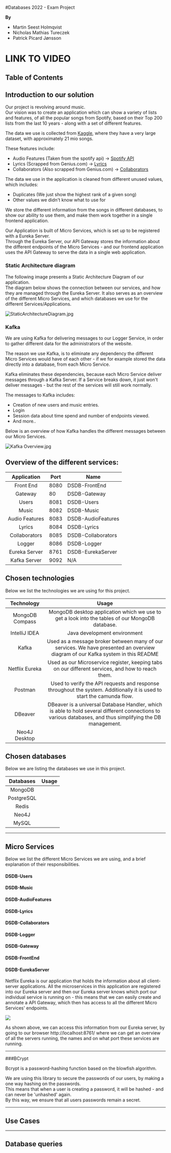 #Databases 2022 - Exam Project

**By**
* Martin Seest Holmqvist
* Nicholas Mathias Tureczek
* Patrick Picard Jønsson

# LINK TO VIDEO

## Table of Contents

## Introduction to our solution

Our project is revolving around music.\
Our vision was to create an application which can show a variety of lists and features, of all the popular songs from Spotify, based on their 
Top 200 lists from the last 10 years - along with a set of different features.

The data we use is collected from [Kaggle](https://www.kaggle.com/datasets/dhruvildave/spotify-charts), where they have a very large dataset, with approximately 21 mio songs.

These features include:
- Audio Features (Taken from the spotify api) -> [Spotify API](https://developer.spotify.com/documentation/web-api/)
- Lyrics (Scrapped from Genius.com) -> [Lyrics](https://www.genius.com)
- Collaborators (Also scrapped from Genius.com) -> [Collaborators](https://www.genius.com)

The data we use in the application is cleaned from different unused values, which includes:
- Duplicates (We just show the highest rank of a given song)
- Other values we didn't know what to use for

We store the different information from the songs in different databases, to show our ability to use them, 
and make them work together in a single frontend application.

Our Application is built of Micro Services, which is set up to be registered with a Eureka Server.\
Through the Eureka Server, our API Gateway stores the information about the different endpoints of the Micro Services - and our frontend application uses the API Gateway to serve the data in a single web application.

### Static Architecture diagram

The following image presents a Static Architecture Diagram of our application.\
The diagram below shows the connection between our services, and how they are managed through the Eureka Server.
It also serves as an overview of the different Micro Services, and which databases we use for the different Services/Applications.

![StaticArchitectureDiagram.jpg](StaticArchitectureDiagram.jpg)

### Kafka

We are using Kafka for delivering messages to our Logger Service, in order to gather different data for the
administrators of the website.

The reason we use Kafka, is to eliminate any dependency the different Micro Services would have of each other - 
if we for example stored the data directly into a database, from each Micro Service.

Kafka eliminates these dependencies, because each Micro Service deliver messages through a Kafka Server. If a Service breaks down, it just won't deliver messages - but the rest of the services will still work normally.

The messages to Kafka includes:
- Creation of new users and music entries.
- Login
- Session data about time spend and number of endpoints viewed.
- And more..

Below is an overview of how Kafka handles the different messages between our Micro Services.

![Kafka Overview.jpg](Kafka-Overview.jpg)

## Overview of the different services:

<div style="text-align: center;">

|     Application     	| Port  	| Name                 	|
|:-------------------:	|-------	|----------------------	|
| Front End            	| 8080  	| DSDB-FrontEnd 	    |
| Gateway             	| 80      	| DSDB-Gateway      	|
| Users              	| 8081    	| DSDB-Users           	|
| Music             	| 8082  	| DSDB-Music        	|
| Audio Features       	| 8083  	| DSDB-AudioFeatures  	|
| Lyrics             	| 8084  	| DSDB-Lyrics         	|
| Collaborators        	| 8085  	| DSDB-Collaborators   	|
| Logger             	| 8086  	| DSDB-Logger       	|
| Eureka Server       	| 8761  	| DSDB-EurekaServer 	|
| Kafka Server        	| 9092  	| N/A                  	|

</div>


## Chosen technologies

Below we list the technologies we are using for this project.

|    Technology   	|                                                                                                                                                                                  Usage                                                                                                                                                                                  	|
|:---------------:	|:-----------------------------------------------------------------------------------------------------------------------------------------------------------------------------------------------------------------------------------------------------------------------------------------------------------------------------------------------------------------------:	|
|  MongoDB Compass 	| MongoDB desktop application which we use to get a look into the tables of our MongoDB database.                                                                                                                                                                                                                                                                         	|
|   IntelliJ IDEA  	| Java development environment                                                                                                                                                                                                                                                                                                                                            	|
|       Kafka      	| Used as a message broker between many of our services. We have presented an overview diagram of our Kafka system in this README                                                                                                                                                                                                                                         	|
|   Netflix Eureka 	| Used as our Microservice register, keeping tabs on our different services, and how to reach them.                                                                                                                                                                                                                                                                       	|
|      Postman     	| Used to verify the API requests and response throughout the system. Additionally it is used to start the camunda flow.                                                                                                                                                                                                                                                  	|
|      DBeaver     	| DBeaver is a universal Database Handler, which is able to hold several different connections to various databases, and thus simplifying the DB management.                                                                                                                                                                                                               	|
|   Neo4J Desktop  	|                                                                                                                                                                                                                	|

## Chosen databases

Below we are listing the databases we use in this project.

|    Databases   	|                                                                                                                                                                                  Usage                                                                                                                                                                                  	|
|:-----------------:|:-----------------------------------------------------------------------------------------------------------------------------------------------------------------------------------------------------------------------------------------------------------------------------------------------------------------------------------------------------------------------:	|
|     MongoDB      	|                       |
|    PostgreSQL   	|                       |
|      Redis      	|                       |
|      Neo4J    	|                       |
|      MySQL     	|                       |


***
## Micro Services

Below we list the different Micro Services we are using, and a brief explanation of their responsibilities.

#### DSDB-Users

#### DSDB-Music

#### DSDB-AudioFeatures

#### DSDB-Lyrics

#### DSDB-Collaborators

#### DSDB-Logger

#### DSDB-Gateway

#### DSDB-FrontEnd

#### DSDB-EurekaServer

Netflix Eureka is our application that holds the information about all client-server applications.
All the microservices in this application are registered into our Eureka server and then our Eureka server knows which port our individual service is running on - this means that we can easily create and annotate a API Gateway, which then has access to all the different Micro Services' endpoints.

![](Eureka-Overview.png)

As shown above, we can access this information from our Eureka server, by going to our browser http://localhost:8761/ where we can get an overview of all the servers running, the names and on what port these services are running.
***
###BCrypt

Bcrypt is a password-hashing function based on the blowfish algorithm.

We are using this library to secure the passwords of our users, by making a one way hashing on the passwords.\
This means that when a user is creating a password, it will be hashed - and can never be 'unhashed' again.\
By this way, we ensure that all users passwords remain a secret.

***
## Use Cases


***
## Database queries